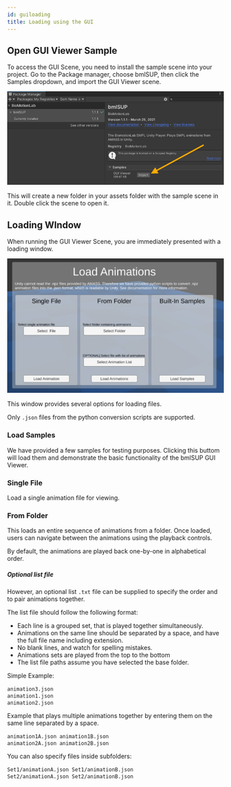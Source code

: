 ```yaml
---
id: guiloading 
title: Loading using the GUI
---
```


## Open GUI Viewer Sample

To access the GUI Scene, you need to install the sample scene into your project. Go to the Package manager, choose bmlSUP, then click the Samples dropdown, and import the GUI Viewer scene.

![gui sample](../../assets/samples.png)

This will create a new folder in your assets folder with the sample scene in it. Double click the scene to open it.

## Loading WIndow

When running the GUI Viewer Scene, you are immediately presented with a loading window.

![Loading screen](../../assets/gui/loadingscreen.png)

This window provides several options for loading files.

Only ```.json``` files from the python conversion scripts are supported.

### Load Samples

We have provided a few samples for testing purposes. Clicking this buttom will load them and demonstrate the basic functionality of the bmlSUP GUI Viewer.

### Single File

Load a single animation file for viewing. 

### From Folder

This  loads an entire sequence of animations from a folder. Once loaded, users can navigate between the animations using the playback controls. 

By default, the animations are played back one-by-one in alphabetical order. 

##### Optional list file
However, an optional list ```.txt``` file can be supplied to specify the order and to pair animations together. 

The list file should follow the following format:
* Each line is a grouped set, that is played together simultaneously.
* Animations on the same line should be separated by a space, and have the full file name including extension.
* No blank lines, and watch for spelling mistakes.
* Animations sets are played from the top to the bottom
* The list file paths assume you have selected the base folder.

Simple Example:
```text
animation3.json
animation1.json
animation2.json
```

Example that plays multiple animations together by entering them on the same line separated by a space.
```text
animation1A.json animation1B.json
animation2A.json animation2B.json
```

You can also specify files inside subfolders:
```text
Set1/animationA.json Set1/animationB.json
Set2/animationA.json Set2/animationB.json
```